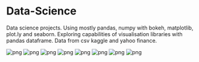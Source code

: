 # Data-Science
Data science projects. Using mostly pandas, numpy with bokeh, matplotlib, plot.ly and seaborn.
Exploring capabilities of visualisation libraries with pandas dataframe.
Data from csv kaggle and yahoo finance.

![png](https://github.com/rafaski1/Data-Science/blob/main/financial_analysis.PNG?raw=true)
![png](https://github.com/rafaski1/Data-Science/blob/main/financial_analysis2.PNG?raw=true)
![png](https://github.com/rafaski1/Data-Science/blob/main/dallas.PNG?raw=true)
![png](https://github.com/rafaski1/Data-Science/blob/main/salary.PNG?raw=true)
![png](https://github.com/rafaski1/Data-Science/blob/main/wiki_foundation.PNG?raw=true)
![png](https://github.com/rafaski1/Data-Science/blob/main/seaborn.PNG?raw=true)
![png](https://github.com/rafaski1/Data-Science/blob/main/plotly.PNG?raw=true)
![png](https://github.com/rafaski1/Data-Science/blob/main/plotly2.PNG?raw=true)
